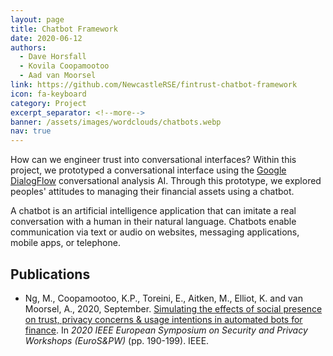 ```yaml
---
layout: page
title: Chatbot Framework
date: 2020-06-12
authors:
  - Dave Horsfall
  - Kovila Coopamootoo
  - Aad van Moorsel
link: https://github.com/NewcastleRSE/fintrust-chatbot-framework
icon: fa-keyboard
category: Project
excerpt_separator: <!--more-->
banner: /assets/images/wordclouds/chatbots.webp
nav: true
---
```


How can we engineer trust into conversational interfaces? Within this project, we prototyped
a conversational interface using the [Google DialogFlow](https://cloud.google.com/dialogflow/)
conversational analysis AI. Through this prototype, we explored peoples' attitudes to
managing their financial assets using a chatbot.

<!--more-->

A chatbot is an artificial intelligence application that can imitate a real conversation
with a human in their natural language. Chatbots enable communication via text or audio
on websites, messaging applications, mobile apps, or telephone.

## Publications

* Ng, M., Coopamootoo, K.P., Toreini, E., Aitken, M., Elliot, K. and van Moorsel, A., 2020, September. [Simulating the effects of social presence on trust, privacy concerns & usage intentions in automated bots for finance](/publication/2020/06/27/Simulating-the-Effects-of-Social-Presence-on-Trust.html). In *2020 IEEE European Symposium on Security and Privacy Workshops (EuroS&PW)* (pp. 190-199). IEEE.